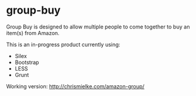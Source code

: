 # group-buy

Group Buy is designed to allow multiple people to come together to buy an item(s) from Amazon.

This is an in-progress product currently using:
* Silex
* Bootstrap
* LESS
* Grunt

Working version: http://chrismielke.com/amazon-group/